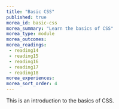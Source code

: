 ```yaml
---
title: "Basic CSS"
published: true
morea_id: basic-css
morea_summary: "Learn the basics of CSS"
morea_type: module
morea_outcomes:
morea_readings:
 - reading14
 - reading15
 - reading16
 - reading17
 - reading18
morea_experiences:
morea_sort_order: 4
---
```


This is an introduction to the basics of CSS.
